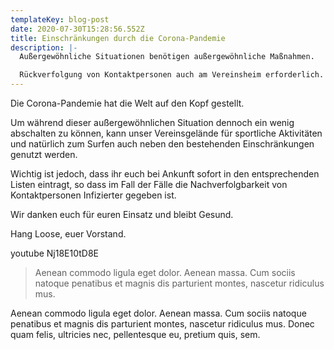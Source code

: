 ```yaml
---
templateKey: blog-post
date: 2020-07-30T15:28:56.552Z
title: Einschränkungen durch die Corona-Pandemie
description: |-
  Außergewöhnliche Situationen benötigen außergewöhnliche Maßnahmen.

  Rückverfolgung von Kontaktpersonen auch am Vereinsheim erforderlich.
---
```

Die Corona-Pandemie hat die Welt auf den Kopf gestellt.

Um während dieser außergewöhnlichen Situation dennoch ein wenig abschalten zu können, kann unser Vereinsgelände für sportliche Aktivitäten und natürlich zum Surfen auch neben den bestehenden Einschränkungen genutzt werden.

Wichtig ist jedoch, dass ihr euch bei Ankunft sofort in den entsprechenden Listen eintragt, so dass im Fall der Fälle die Nachverfolgbarkeit von Kontaktpersonen Infizierter gegeben ist.

Wir danken euch für euren Einsatz und bleibt Gesund.

Hang Loose, euer Vorstand.

youtube Nj18E10tD8E

>  Aenean commodo ligula eget dolor. Aenean massa. Cum sociis natoque penatibus et magnis dis parturient montes, nascetur ridiculus mus. 

Aenean commodo ligula eget dolor. Aenean massa. Cum sociis natoque penatibus et magnis dis parturient montes, nascetur ridiculus mus. Donec quam felis, ultricies nec, pellentesque eu, pretium quis, sem.